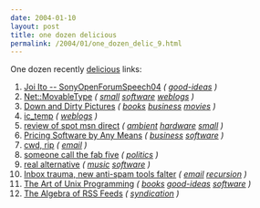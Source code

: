 ```yaml
---
date: 2004-01-10
layout: post
title: one dozen delicious
permalink: /2004/01/one_dozen_delic_9.html
---
```


One dozen recently [delicious](http://del.icio.us/msippey/) links:

1.  [Joi Ito -- SonyOpenForumSpeech04](http://joi.ito.com/joiwiki/SonyOpenForumSpeech04) _([](http://del.icio.us/msippey/) [good-ideas](http://del.icio.us/msippey/good-ideas) )_
2.  [Net::MovableType](http://author.handalak.com/archives/072003/000267) _([](http://del.icio.us/msippey/) [small](http://del.icio.us/msippey/small) [software](http://del.icio.us/msippey/software) [weblogs](http://del.icio.us/msippey/weblogs) )_
3.  [Down and Dirty Pictures](http://www.amazon.com/exec/obidos/ASIN/068486259X/) _([](http://del.icio.us/msippey/) [books](http://del.icio.us/msippey/books) [business](http://del.icio.us/msippey/business) [movies](http://del.icio.us/msippey/movies) )_
4.  [ic_temp](http://interconnected.blogspot.com/) _([](http://del.icio.us/msippey/) [weblogs](http://del.icio.us/msippey/weblogs) )_
5.  [review of spot msn direct](http://www.pdantic.com/reviews/smartwatch.htm) _([](http://del.icio.us/msippey/) [ambient](http://del.icio.us/msippey/ambient) [hardware](http://del.icio.us/msippey/hardware) [small](http://del.icio.us/msippey/small) )_
6.  [Pricing Software by Any Means](http://nick.typepad.com/blog/2004/01/pricing_softwar.html) _([](http://del.icio.us/msippey/) [business](http://del.icio.us/msippey/business) [software](http://del.icio.us/msippey/software) )_
7.  [cwd, rip](http://www.politechbot.com/pipermail/politech/2004-January/000297.html) _([](http://del.icio.us/msippey/) [email](http://del.icio.us/msippey/email) )_
8.  [someone call the fab five](http://nytimes.com/2004/01/09/politics/campaigns/09CLAR.html) _([](http://del.icio.us/msippey/) [politics](http://del.icio.us/msippey/politics) )_
9.  [real alternative](http://home.hccnet.nl/h.edskes/finalbuilds.htm) _([](http://del.icio.us/msippey/) [music](http://del.icio.us/msippey/music) [software](http://del.icio.us/msippey/software) )_
10.  [Inbox trauma, new anti-spam tools falter](http://www.gomemphis.com/mca/business/article/0,1426,MCA_440_2562453,00.html) _([](http://del.icio.us/msippey/) [email](http://del.icio.us/msippey/email) [recursion](http://del.icio.us/msippey/recursion) )_
11.  [The Art of Unix Programming](http://www.faqs.org/docs/artu/index.html) _([](http://del.icio.us/msippey/) [books](http://del.icio.us/msippey/books) [good-ideas](http://del.icio.us/msippey/good-ideas) [software](http://del.icio.us/msippey/software) )_
12.  [The Algebra of RSS Feeds](http://www.linuxworld.com/story/38368.htm) _([](http://del.icio.us/msippey/) [syndication](http://del.icio.us/msippey/syndication) )_